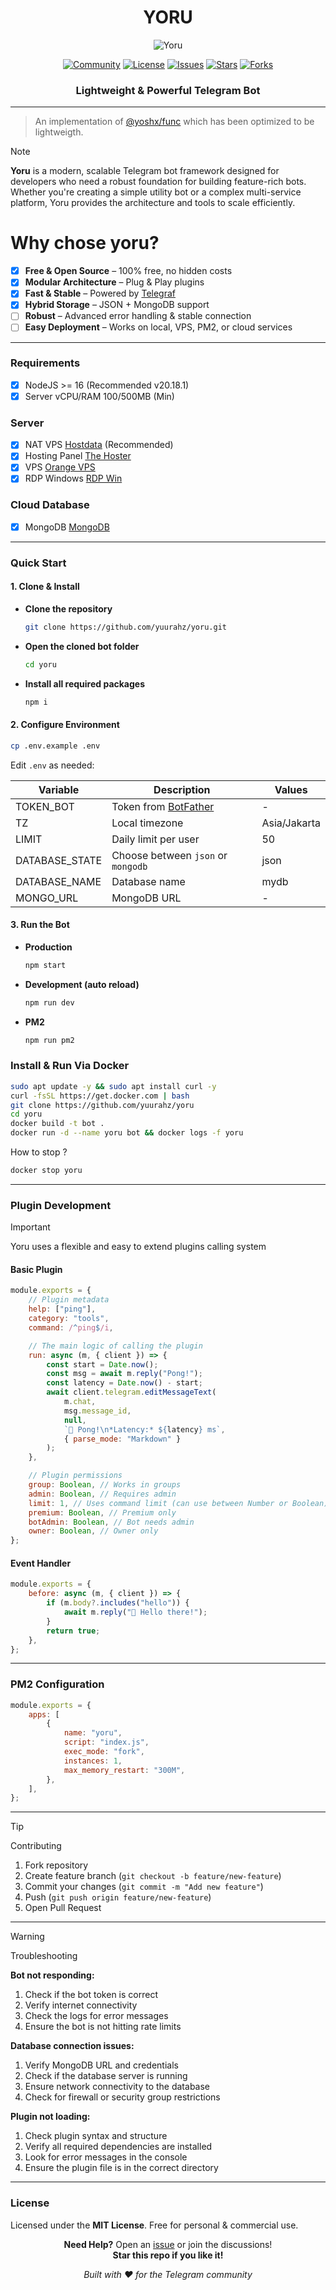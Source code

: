 <div align="center">
    <h1>YORU</h1>
    <img
        src="https://files.catbox.moe/obrip8.jpg"
        alt="Yoru"
    />
</div>

<div align="center">

[![Community](https://img.shields.io/badge/Telegram-Community-Blue?style=for-the-badge&logo=telegram)](https://t.me/yoshida_team)
[![License](https://img.shields.io/badge/License-MIT-yellow.svg?style=for-the-badge)](LICENSE)
[![Issues](https://img.shields.io/github/issues/yuurahz/yoru?style=for-the-badge)](https://github.com/yuurahz/yoru/issues)
[![Stars](https://img.shields.io/github/stars/yuurahz/yoru?style=for-the-badge)](https://github.com/yuurahz/yoru/stargazers)
[![Forks](https://img.shields.io/github/forks/yuurahz/yoru?style=for-the-badge)](https://github.com/yuurahz/yoru/network/members)

<h3>Lightweight & Powerful Telegram Bot</h3>

</div>

---

> An implementation of [@yoshx/func](https://www.npmjs.com/package/@yoshx/func) which has been optimized to be lightweigth.

> [!NOTE]
> **Yoru** is a modern, scalable Telegram bot framework designed for developers who need a robust foundation for building feature-rich bots. Whether you're creating a simple utility bot or a complex multi-service platform, Yoru provides the architecture and tools to scale efficiently.

# Why chose yoru?

- [x] **Free & Open Source** – 100% free, no hidden costs
- [x] **Modular Architecture** – Plug & Play plugins
- [x] **Fast & Stable** – Powered by [Telegraf](https://telegraf.js.org/)
- [x] **Hybrid Storage** – JSON + MongoDB support
- [ ] **Robust** – Advanced error handling & stable connection
- [ ] **Easy Deployment** – Works on local, VPS, PM2, or cloud services

---

### Requirements

- [x] NodeJS >= 16 (Recommended v20.18.1)
- [x] Server vCPU/RAM 100/500MB (Min)

### Server

- [x] NAT VPS [Hostdata](https://hostdata.id/nat-vps-usa/) (Recommended)
- [x] Hosting Panel [The Hoster](https://optiklink.com/)
- [x] VPS [Orange VPS](https://www.orangevps.com/)
- [x] RDP Windows [RDP Win](https://www.rdpwin.com/rdpbot.php)

### Cloud Database

- [x] MongoDB [MongoDB](https://www.mongodb.com)

---

### Quick Start

#### 1. Clone & Install

- **Clone the repository**
    ```bash
    git clone https://github.com/yuurahz/yoru.git
    ```
- **Open the cloned bot folder**
    ```bash
    cd yoru
    ```
- **Install all required packages**
    ```bash
    npm i
    ```

#### 2. Configure Environment

```bash
cp .env.example .env
```

Edit `.env` as needed:

| Variable       | Description                                    | Values       |
| -------------- | ---------------------------------------------- | ------------ |
| TOKEN_BOT      | Token from [BotFather](https://t.me/BotFather) | -            |
| TZ             | Local timezone                                 | Asia/Jakarta |
| LIMIT          | Daily limit per user                           | 50           |
| DATABASE_STATE | Choose between `json` or `mongodb`             | json         |
| DATABASE_NAME  | Database name                                  | mydb         |
| MONGO_URL      | MongoDB URL                                    | -            |

#### 3. Run the Bot

- **Production**
    ```bash
    npm start
    ```
- **Development (auto reload)**
    ```bash
    npm run dev
    ```
- **PM2**
    ```bash
    npm run pm2
    ```

### Install & Run Via Docker

```bash
sudo apt update -y && sudo apt install curl -y
curl -fsSL https://get.docker.com | bash
git clone https://github.com/yuurahz/yoru
cd yoru
docker build -t bot .
docker run -d --name yoru bot && docker logs -f yoru
```

How to stop ?

```bash
docker stop yoru
```

---

### Plugin Development

> [!IMPORTANT]
> Yoru uses a flexible and easy to extend plugins calling system

#### Basic Plugin

```js
module.exports = {
	// Plugin metadata
	help: ["ping"],
	category: "tools",
	command: /^ping$/i,

	// The main logic of calling the plugin
	run: async (m, { client }) => {
		const start = Date.now();
		const msg = await m.reply("Pong!");
		const latency = Date.now() - start;
		await client.telegram.editMessageText(
			m.chat,
			msg.message_id,
			null,
			`🏓 Pong!\n*Latency:* ${latency} ms`,
			{ parse_mode: "Markdown" }
		);
	},

	// Plugin permissions
	group: Boolean, // Works in groups
	admin: Boolean, // Requires admin
	limit: 1, // Uses command limit (can use between Number or Boolean)
	premium: Boolean, // Premium only
	botAdmin: Boolean, // Bot needs admin
	owner: Boolean, // Owner only
};
```

#### Event Handler

```js
module.exports = {
	before: async (m, { client }) => {
		if (m.body?.includes("hello")) {
			await m.reply("👋 Hello there!");
		}
		return true;
	},
};
```

---

### PM2 Configuration

```js
module.exports = {
	apps: [
		{
			name: "yoru",
			script: "index.js",
			exec_mode: "fork",
			instances: 1,
			max_memory_restart: "300M",
		},
	],
};
```

---

> [!TIP]
> Contributing

1. Fork repository
2. Create feature branch (`git checkout -b feature/new-feature`)
3. Commit your changes (`git commit -m "Add new feature"`)
4. Push (`git push origin feature/new-feature`)
5. Open Pull Request

---

> [!WARNING]
> Troubleshooting

**Bot not responding:**

1. Check if the bot token is correct
2. Verify internet connectivity
3. Check the logs for error messages
4. Ensure the bot is not hitting rate limits

**Database connection issues:**

1. Verify MongoDB URL and credentials
2. Check if the database server is running
3. Ensure network connectivity to the database
4. Check for firewall or security group restrictions

**Plugin not loading:**

1. Check plugin syntax and structure
2. Verify all required dependencies are installed
3. Look for error messages in the console
4. Ensure the plugin file is in the correct directory

---

### License

Licensed under the **MIT License**. Free for personal & commercial use.

<div align="center">

**Need Help?** Open an [issue](https://github.com/yuurahz/yoru/issues) or join the discussions!  
**Star this repo if you like it!**

_Built with ❤️ for the Telegram community_

</div>
